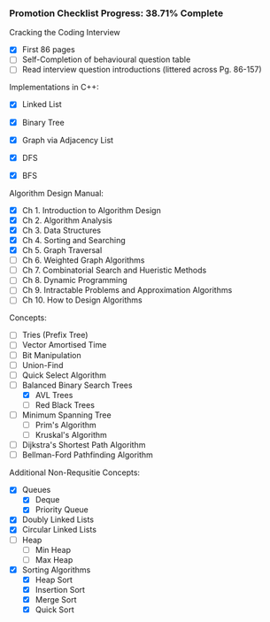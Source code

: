 ### Promotion Checklist Progress: **38.71% Complete**

Cracking the Coding Interview
  - [X] First 86 pages
  - [ ] Self-Completion of behavioural question table
  - [ ] Read interview question introductions (littered across Pg. 86-157)

Implementations in C++:
  - [X] Linked List
  - [X] Binary Tree
  - [X] Graph via Adjacency List
  - [X] DFS
  - [X] BFS


Algorithm Design Manual:
  - [X] Ch 1. Introduction to Algorithm Design
  - [X] Ch 2. Algorithm Analysis
  - [X] Ch 3. Data Structures
  - [X] Ch 4. Sorting and Searching
  - [X] Ch 5. Graph Traversal
  - [ ] Ch 6. Weighted Graph Algorithms
  - [ ] Ch 7. Combinatorial Search and Hueristic Methods
  - [ ] Ch 8. Dynamic Programming
  - [ ] Ch 9. Intractable Problems and Approximation Algorithms
  - [ ] Ch 10. How to Design Algorithms

Concepts:

- [ ] Tries (Prefix Tree)
- [ ] Vector Amortised Time
- [ ] Bit Manipulation
- [ ] Union-Find
- [ ] Quick Select Algorithm
- [ ] Balanced Binary Search Trees
  - [X] AVL Trees
  - [ ] Red Black Trees
- [ ] Minimum Spanning Tree
  - [ ] Prim's Algorithm
  - [ ] Kruskal's Algorithm
- [ ] Dijkstra's Shortest Path Algorithm
- [ ] Bellman-Ford Pathfinding Algorithm

Additional Non-Requsitie Concepts:
- [X] Queues
  - [X] Deque
  - [X] Priority Queue
- [X] Doubly Linked Lists
- [X] Circular Linked Lists
- [ ] Heap
  - [ ] Min Heap
  - [ ] Max Heap
- [X] Sorting Algorithms
  - [X] Heap Sort
  - [X] Insertion Sort
  - [X] Merge Sort
  - [X] Quick Sort